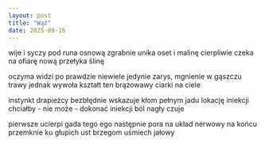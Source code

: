 ```yaml
---
layout: post
title: "Wąż"
date: 2025-09-16
---
```


wije i syczy pod runa osnową
zgrabnie unika oset i malinę
cierpliwie czeka na ofiarę nową
	przełyka ślinę

oczyma widzi po prawdzie niewiele
jedynie zarys, mgnienie w gąszczu trawy
jednak wywoła kształt ten brązowawy
	ciarki na ciele

instynkt drapieżcy bezbłędnie wskazuje
kłom pełnym jadu lokację iniekcji
chciałby - nie może - dokonać iniekcji
	ból nagły czuje

pierwsze ucierpi gada tego ego
następnie pora na układ nerwowy
na końcu przemknie ku głupich ust brzegom
	uśmiech jałowy